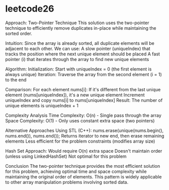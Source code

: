 # leetcode26
Approach: Two-Pointer Technique
This solution uses the two-pointer technique to efficiently remove duplicates in-place while maintaining the sorted order.

Intuition:
Since the array is already sorted, all duplicate elements will be adjacent to each other. We can use:
A slow pointer (uniqueIndex) that tracks the position where the next unique element should be placed
A fast pointer (i) that iterates through the array to find new unique elements

Algorithm:
Initialization: Start with uniqueIndex = 0 (the first element is always unique)
Iteration: Traverse the array from the second element (i = 1) to the end

Comparison: For each element nums[i]:
If it's different from the last unique element (nums[uniqueIndex]), it's a new unique element
Increment uniqueIndex and copy nums[i] to nums[uniqueIndex]
Result: The number of unique elements is uniqueIndex + 1

Complexity Analysis
Time Complexity: O(n) - Single pass through the array
Space Complexity: O(1) - Only uses constant extra space (two pointers)

Alternative Approaches
Using STL (C++): nums.erase(unique(nums.begin(), nums.end()), nums.end());
Returns iterator to new end, then erase remaining elements
Less efficient for the problem constraints (modifies array size)

Hash Set Approach:
Would require O(n) extra space
Doesn't maintain order (unless using LinkedHashSet)
Not optimal for this problem

Conclusion
The two-pointer technique provides the most efficient solution for this problem, achieving optimal time and space complexity while maintaining the original order of elements. This pattern is widely applicable to other array manipulation problems involving sorted data.
